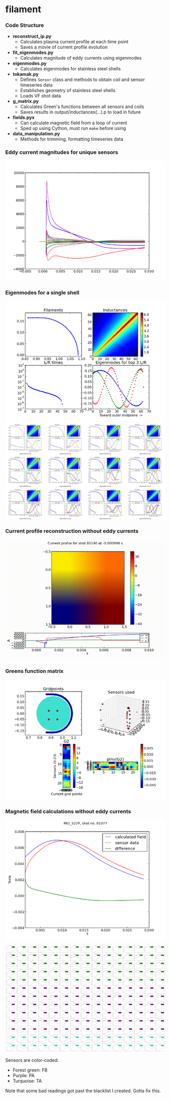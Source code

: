 # filament

### Code Structure

- __reconstruct_ip.py__
	- Calculates plasma current profile at each time point
	- Saves a movie of current profile evolution
- __fit_eigenmodes.py__
	- Calculates magnitude of eddy currents using eigenmodes
- __eigenmodes.py__
	- Calculates eigenmodes for stainless steel shells
- __tokamak.py__
	- Defines `Sensor` class and methods to obtain coil and sensor timeseries data
	- Establishes geometry of stainless steel shells
	- Loads VF shot data
- __g_matrix.py__
	- Calculates Green's functions between all sensors and coils
	- Saves results in output/inductances(...).p to load in future
- __fields.pyx__
	- Can calculate magnetic field from a loop of current
	- Sped up using Cython, must run `make` before using 
- __data_manipulation.py__
	- Methods for trimming, formatting timeseries data


### Eddy current magnitudes for unique sensors

![](resources/I_mags.png)


### Eigenmodes for a single shell

![](resources/eigenmodes.png)
![](resources/eigen_comparison.jpg)


### Current profile reconstruction without eddy currents

![](resources/reconstruction.gif)


### Greens function matrix

![](resources/G2.png)


### Magnetic field calculations without eddy currents

![](resources/PA2_S22P.png)

![](resources/montage.jpg)

Sensors are color-coded:

- Forest green: FB
- Purple: PA
- Turquoise: TA

Note that some bad readings got past the blacklist I created. Gotta fix this.

